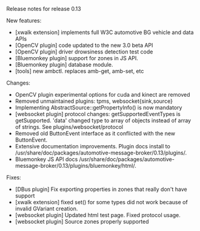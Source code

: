 Release notes for release 0.13

New features:
- [xwalk extension] implements full W3C automotive BG vehicle and data APIs
- [OpenCV plugin] code updated to the new 3.0 beta API
- [OpenCV plugin] driver drowsiness detection test code
- [Bluemonkey plugin] support for zones in JS API.
- [Bluemonkey plugin] database module.
- [tools] new ambctl. replaces amb-get, amb-set, etc

Changes:
- OpenCV plugin experimental options for cuda and kinect are removed
- Removed unmaintained plugins: tpms, websocket{sink,source}
- Implementing AbstractSource::getPropertyInfo() is now mandatory
- [websocket plugin] protocol changes: getSupportedEventTypes is getSupported.  'data' changed type to array of objects
  instead of array of strings.  See plugins/websocket/protocol
- Removed old ButtonEvent interface as it conflicted with the new ButtonEvent.
- Extensive documentation improvements.  Plugin docs install to /usr/share/doc/packages/automotive-message-broker/0.13/plugins/.
- Bluemonkey JS API docs /usr/share/doc/packages/automotive-message-broker/0.13/plugins/bluemonkey/html/.

Fixes:
- [DBus plugin] Fix exporting properties in zones that really don't have support
- [xwalk extension] fixed set() for some types did not work because of invalid GVariant creation.
- [websocket plugin] Updated html test page.  Fixed protocol usage.
- [websocket plugin] Source zones properly supported
